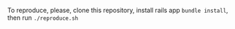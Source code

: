 To reproduce, please, clone this repository, install rails app `bundle install`, 
then run `./reproduce.sh`
